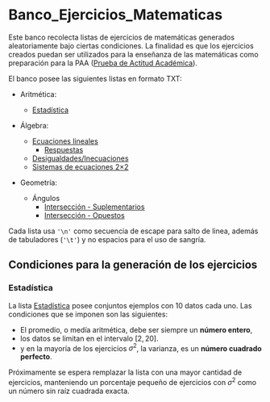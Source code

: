 # Banco_Ejercicios_Matematicas

Este banco recolecta listas de ejercicios de matemáticas generados aleatoriamente bajo ciertas condiciones. La finalidad es que los ejercicios creados puedan ser utilizados para la enseñanza de las matemáticas como preparación para la PAA ([Prueba de Actitud Académica](https://latam.collegeboard.org/paa/)).

El banco posee las siguientes listas en formato TXT:
* Aritmética:
	* [Estadística](/Aritmética/Estadística/ejercicios.txt)
* Álgebra:
	* [Ecuaciones lineales](/Álgebra/Ecuaciones_lineales/ecuaciones.txt)
		* [Respuestas](/Álgebra/Ecuaciones_lineales/ecuaciones_respuestas.txt)
	* [Desigualdades/Inecuaciones](/Álgebra/Desigualdades/desigualdades.txt)
	* [Sistemas de ecuaciones 2×2](/Álgebra/Sistemas_de_ecuaciones/sistemas_ec.txt)

* Geometría:
	* Ángulos
		* [Intersección - Suplementarios](/Geometría/Ángulos/Interseccion-Paralelas/Suplementarios.txt)
		* [Intersección - Opuestos](/Geometría/Ángulos/Interseccion-Paralelas/Opuestos.txt)

Cada lista usa `'\n'` como secuencia de escape para salto de linea, además de tabuladores (`'\t'`) y no espacios para el uso de sangría.

## Condiciones para la generación de los ejercicios

### Estadística

La lista [Estadística](/Aritmética/Estadística/ejercicios.txt) posee conjuntos ejemplos con 10 datos cada uno. Las condiciones que se imponen son las siguientes:

* El promedio, o medía aritmética, debe ser siempre un **número entero**,
* los datos se limitan en el intervalo $[2,20]$.
* y en la mayoría de los ejercicios $\sigma^2$, la varianza, es un **número cuadrado perfecto**.

Próximamente se espera remplazar la lista con una mayor cantidad de ejercicios, manteniendo un porcentaje pequeño de ejercicios con $\sigma^2$ como un número sin raíz cuadrada exacta.
